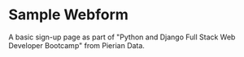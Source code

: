 # Sample Webform
A basic sign-up page as part of "Python and Django Full Stack Web Developer Bootcamp" from Pierian Data.
